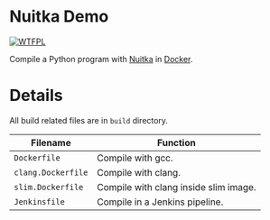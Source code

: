 # Nuitka Demo

<div>
    <a href="http://www.wtfpl.net/"><img src="http://www.wtfpl.net/wp-content/uploads/2012/12/wtfpl-badge-4.png" alt="WTFPL" /></a>
</div>

Compile a Python program with [Nuitka](https://github.com/Nuitka/Nuitka) in [Docker](https://www.docker.com/).

# Details

All build related files are in `build` directory.

| Filename           | Function                              |
|--------------------|---------------------------------------|
| `Dockerfile`       | Compile with gcc.                     |
| `clang.Dockerfile` | Compile with clang.                   |
| `slim.Dockerfile`  | Compile with clang inside slim image. |
| `Jenkinsfile`      | Compile in a Jenkins pipeline.        |
